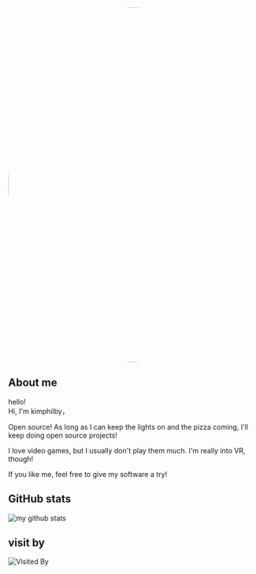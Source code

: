 <div align="center">
  <img src="https://github.com/kimphilby/kimphilby/blob/main/test%20(4).jpg?raw=true" width="1080" height="720" style="border-radius: 50%;">
</div>

## About me
hello!	
Hi, I'm kimphilby，

Open source! As long as I can keep the lights on and the pizza coming, I'll keep doing open source projects!

I love video games, but I usually don't play them much. I'm really into VR, though!

If you like me, feel free to give my software a try!


## GitHub stats

![my github stats](https://github-readme-stats.vercel.app/api?username=kimphilby&show_icons=true&bg_color=ffffff&title_color=FF1958&hide_title=true&theme=swift)


## visit by

![Visited By](https://count.getloli.com/get/@kimphilby?theme=gelbooru)
